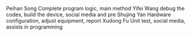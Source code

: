 Peihan Song  Complete program logic, main method
Yifei Wang  debug the codes, build the device, social media and pre 
Shujing Yan  Hardware configuration, adjust equipment, report
Xudong Fu  Unit test, social media, assists in programming 
